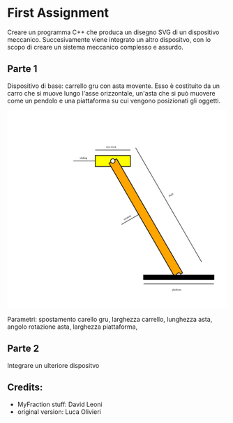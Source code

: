 
# First Assignment


Creare un programma C++ che produca un disegno SVG di un dispositivo meccanico. Succesivamente viene integrato un altro dispositvo, con lo scopo di creare un sistema meccanico complesso e assurdo.


## Parte 1

Dispositivo di base: carrello gru con asta movente. Esso è costituito da un carro che si muove lungo l'asse orizzontale, un'asta che si può muovere come un pendolo e una piattaforma su cui vengono posizionati gli oggetti.

![](device.svg)

Parametri: spostamento carello gru, larghezza carrello, lunghezza asta, angolo rotazione asta, larghezza piattaforma, 


## Parte 2

Integrare un ulteriore dispositvo








## Credits:

- MyFraction stuff: David Leoni
- original version: Luca Olivieri
